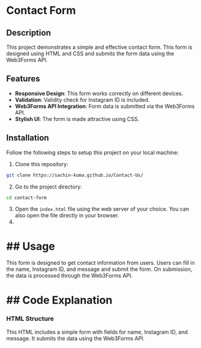 # Contact Form

## Description
This project demonstrates a simple and effective contact form. This form is designed using HTML and CSS and submits the form data using the Web3Forms API.

## Features
- **Responsive Design**: This form works correctly on different devices.
- **Validation**: Validity check for Instagram ID is included.
- **Web3Forms API Integration**: Form data is submitted via the Web3Forms API.
- **Stylish UI**: The form is made attractive using CSS.

## Installation
Follow the following steps to setup this project on your local machine:

1. Clone this repository:
```bash
git clone https://sachin-kuma.github.io/Contact-Us/

```

2. Go to the project directory:
```bash
cd contact-form

```

3. Open the `index.html` file using the web server of your choice. You can also open the file directly in your browser.
4. 
# ## Usage
This form is designed to get contact information from users. Users can fill in the name, Instagram ID, and message and submit the form. On submission, the data is processed through the Web3Forms API.

# ## Code Explanation

### HTML Structure
This HTML includes a simple form with fields for name, Instagram ID, and message. It submits the data using the Web3Forms API.

